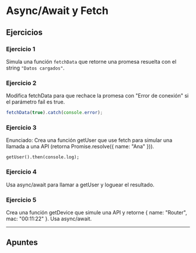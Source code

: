# Async/Await y Fetch 

## Ejercicios


### Ejercicio 1
Simula una función `fetchData` que retorne una promesa resuelta con el string `"Datos cargados"`.

### Ejercicio 2
Modifica fetchData para que rechace la promesa con "Error de conexión" si el parámetro fail es true.
```js
fetchData(true).catch(console.error);
```

### Ejercicio 3
Enunciado:
Crea una función getUser que use fetch para simular una llamada a una API (retorna Promise.resolve({ name: "Ana" })).
```
getUser().then(console.log);
```

### Ejercicio 4
Usa async/await para llamar a getUser y loguear el resultado.


### Ejercicio 5
Crea una función getDevice que simule una API y retorne { name: "Router", mac: "00:11:22" }. Usa async/await.


---
## Apuntes


